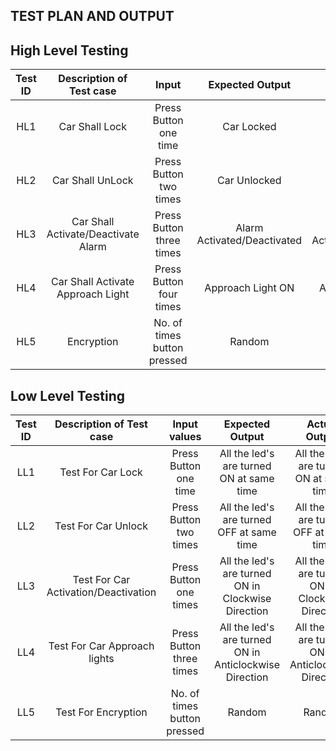 ## TEST PLAN AND OUTPUT
## High Level Testing

| Test ID | Description of Test case | Input| Expected Output | Actual Output | Status | 
|:-----:|:--------------------------:|:-----------------:|:---------------:|:---------:|-----|
| HL1 | Car Shall Lock |Press Button one time| Car Locked|Car Locked |SUCCESS ✅| 
| HL2 | Car Shall UnLock | Press Button two times| Car Unlocked |Car Unlocked| SUCCESS ✅ | 
| HL3 | Car Shall Activate/Deactivate  Alarm |Press Button three times | Alarm Activated/Deactivated|Alarm Activated/Deactivated|SUCCESS ✅| 
| HL4 | Car Shall Activate Approach Light |Press Button four times  | Approach Light ON|Approach Light ON  | SUCCESS ✅ |
| HL5 |Encryption|No. of times button pressed|Random|Random|SUCCESS ✅


## Low Level Testing

| Test ID | Description of Test case | Input values | Expected Output | Actual Output | Status |  
|:-----:|:--------------------------:|:--------------:|:-----------------:|:---------------:|:---------:|
| LL1  |Test For Car Lock   |Press Button one time  |All the led's are turned ON at same time  |All the led's are turned ON at same time  |SUCCESS ✅ | 
| LL2  | Test For Car Unlock  |Press Button two times   |All the led's are turned OFF at same time  |All the led's are turned OFF at same time  |SUCCESS ✅ | 
| LL3  |Test For Car Activation/Deactivation |Press Button one times  | All the led's are turned ON in Clockwise Direction |All the led's are turned ON in Clockwise Direction | SUCCESS ✅ | 
| LL4 |Test For Car Approach lights  |Press Button three times  |All the led's are turned ON in Anticlockwise Direction | All the led's are turned ON in Anticlockwise Direction| SUCCESS ✅ | 
| LL5 |Test For Encryption |No. of times button pressed|Random|Random|SUCCESS ✅

